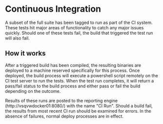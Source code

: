 # Continuous Integration

A subset of the full suite has been tagged to run as part of the CI system.  These tests hit major areas of functionality to catch any major issues quickly.  Should one of these tests fail, the build that triggered the test run will also fail.

## How it works

After a triggered build has been compiled, the resulting binaries are deployed to a machine reserved specifically for this process.  Once deployed, the build process will execute a powershell script remotely on the CI test server to run the tests. When the test run completes, it will return a pass/fail status to the build process and either pass or fail the build depending on the outcome.

Results of these runs are posted to the reporting engine (http://vsqvwdocker01:8080/) with the name "CI Run".  Should a build fail, the results from most recent CI run should be examined for errors.  In the absence of failures, normal deploy processes are in effect.